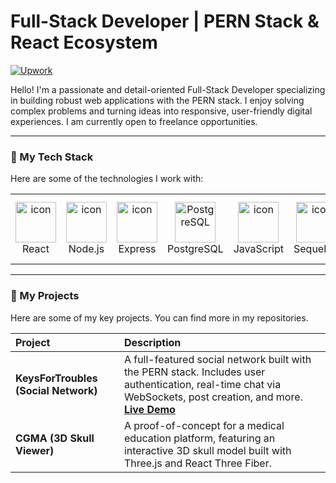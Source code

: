 # Full-Stack Developer | PERN Stack & React Ecosystem

<a href="https://www.upwork.com/freelancers/~01c743dbd4dafb51c7" target="_blank">
  <img alt="Upwork" src="https://img.shields.io/badge/Upwork-6FDA44?style=for-the-badge&logo=Upwork&logoColor=white" />
</a>

Hello! I'm a passionate and detail-oriented Full-Stack Developer specializing in building robust web applications with the PERN stack. I enjoy solving complex problems and turning ideas into responsive, user-friendly digital experiences. I am currently open to freelance opportunities.

---

### 🚀 My Tech Stack

Here are some of the technologies I work with:

<table>
  <tr>
    <td align="center" width="96">
      <img src="https://techstack-generator.vercel.app/react-icon.svg" alt="icon" width="65" height="65" />
      <br>React
    </td>
    <td align="center" width="96">
      <img src="https://techstack-generator.vercel.app/nodejs-icon.svg" alt="icon" width="65" height="65" />
      <br>Node.js
    </td>
    <td align="center" width="96">
      <img src="https://techstack-generator.vercel.app/express-icon.svg" alt="icon" width="65" height="65" />
      <br>Express
    </td>
    <td align="center" width="96">
      <img src="https://raw.githubusercontent.com/marwin1991/profile-technology-icons/refs/heads/main/icons/postgresql.png" alt="PostgreSQL" title="PostgreSQL" width="65" height="65" />
      <br>PostgreSQL
    </td>
     <td align="center" width="96">
      <img src="https://techstack-generator.vercel.app/js-icon.svg" alt="icon" width="65" height="65" />
      <br>JavaScript
    </td>
    <td align="center" width="96">
      <img src="https://techstack-generator.vercel.app/sequelize-icon.svg" alt="icon" width="65" height="65" />
      <br>Sequelize
    </td>
     <td align="center" width="96">
      <img src="https://techstack-generator.vercel.app/restapi-icon.svg" alt="icon" width="65" height="65" />
      <br>REST API
    </td>
      <td align="center" width="96">
      <img src="https://techstack-generator.vercel.app/threejs-icon.svg" alt="icon" width="65" height="65" />
      <br>Three.js
    </td>
  </tr>
</table>

---

### 📂 My Projects

Here are some of my key projects. You can find more in my repositories.

| Project | Description |
| :--- | :--- |
| **KeysForTroubles (Social Network)** | A full-featured social network built with the PERN stack. Includes user authentication, real-time chat via WebSockets, post creation, and more. [**Live Demo**](https://keysfortroubles.onrender.com) |
| **CGMA (3D Skull Viewer)** | A proof-of-concept for a medical education platform, featuring an interactive 3D skull model built with Three.js and React Three Fiber. |
